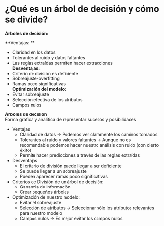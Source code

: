 # ¿Qué es un árbol de decisión y cómo se divide?

**Árboles de decisión:**

**Ventajas: **

-   Claridad en los datos
-   Tolerantes al ruido y datos faltantes
-   Las reglas extraídas permiten hacer extracciones  
    **Desventajas:**
-   Criterio de división es deficiente
-   Sobreajuste-overfitting
-   Ramas poco significativas  
    **Optimización del modelo:**
-   Evitar sobreajuste
-   Selección efectiva de los atributos
-   Campos nulos

**Árboles de decisión**  
Forma gráfica y analítica de representar sucesos y posibilidades

-   Ventajas
    -   Claridad de datos → Podemos ver claramente los caminos tomados
    -   Tolerantes al ruido y valores faltantes → Aunque no es recomendable podemos hacer nuestro análisis con ruido (con cierto éxito)
    -   Permite hacer predicciones a través de las reglas extraídas
-   Desventajas
    -   El criterio de división puede llegar a ser deficiente
    -   Se puede llegar a un sobreajuste
    -   Pueden aparecer ramas poco significativas
-   Criterios de División de un árbol de decisión:
    -   Ganancia de información
    -   Crear pequeños árboles
-   Optimización de nuestro modelo:
    -   Evitar el sobreajuste
    -   Selección de atributos → Seleccionar sólo los atributos relevantes para nuestro modelo
    -   Campos nulos → Es mejor evitar los campos nulos